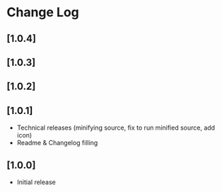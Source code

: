 # Change Log

## [1.0.4]
## [1.0.3]
## [1.0.2]
## [1.0.1]

- Technical releases (minifying source, fix to run minified source, add icon)
- Readme & Changelog filling

## [1.0.0]

- Initial release